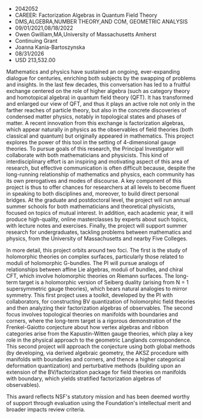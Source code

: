 
* 2042052
* CAREER: Factorization Algebras in Quantum Field Theory
* DMS,ALGEBRA,NUMBER THEORY,AND COM, GEOMETRIC ANALYSIS
* 09/01/2021,08/18/2022
* Owen Gwilliam,MA,University of Massachusetts Amherst
* Continuing Grant
* Joanna Kania-Bartoszynska
* 08/31/2026
* USD 213,532.00

Mathematics and physics have sustained an ongoing, ever-expanding dialogue for
centuries, enriching both subjects by the swapping of problems and insights. In
the last few decades, this conversation has led to a fruitful exchange centered
on the role of higher algebra (such as category theory and homotopical algebra)
in quantum field theory (QFT). It has transformed and enlarged our view of QFT,
and thus it plays an active role not only in the farther reaches of particle
theory, but also in the concrete discoveries of condensed matter physics,
notably in topological states and phases of matter. A recent innovation from
this exchange is factorization algebras, which appear naturally in physics as
the observables of field theories (both classical and quantum) but originally
appeared in mathematics. This project explores the power of this tool in the
setting of 4-dimensional gauge theories. To pursue goals of this research, the
Principal Investigator will collaborate with both mathematicians and physicists.
This kind of interdisciplinary effort is an inspiring and motivating aspect of
this area of research, but effective communication is often difficult because,
despite the long-running relationship of mathematics and physics, each community
has its own prerogatives and modes of discourse. A key component of this project
is thus to offer chances for researchers at all levels to become fluent in
speaking to both disciplines and, moreover, to build direct personal bridges. At
the graduate and postdoctoral level, the project will run annual summer schools
for both mathematicians and theoretical physicists, focused on topics of mutual
interest. In addition, each academic year, it will produce high-quality, online
masterclasses by experts about such topics, with lecture notes and exercises.
Finally, the project will support summer research for undergraduates, tackling
problems between mathematics and physics, from the University of Massachusetts
and nearby Five Colleges.

In more detail, this project orbits around two foci. The first is the study of
holomorphic theories on complex surfaces, particularly those related to moduli
of holomorphic G-bundles. The PI will pursue analogs of relationships between
affine Lie algebras, moduli of bundles, and chiral CFT, which involve
holomorphic theories on Riemann surfaces. The long-term target is a holomorphic
version of Seiberg duality (arising from N = 1 supersymmetric gauge theories),
which bears natural analogies to mirror symmetry. This first project uses a
toolkit, developed by the PI with collaborators, for constructing BV
quantization of holomorphic field theories and then analyzing their
factorization algebras of observables. The second focus involves topological
theories on manifolds with boundaries and corners, where the long-term target is
a rigorous demonstration of the Frenkel-Gaiotto conjecture about how vertex
algebras and ribbon categories arise from the Kapustin-Witten gauge theories,
which play a key role in the physical approach to the geometric Langlands
correspondence. This second project will approach the conjecture using both
global methods (by developing, via derived algebraic geometry, the AKSZ
procedure with manifolds with boundaries and corners, and thence a higher
categorical deformation quantization) and perturbative methods (building upon an
extension of the BV/factorization package for field theories on manifolds with
boundary, which yields stratified factorization algebras of observables).

This award reflects NSF's statutory mission and has been deemed worthy of
support through evaluation using the Foundation's intellectual merit and broader
impacts review criteria.
